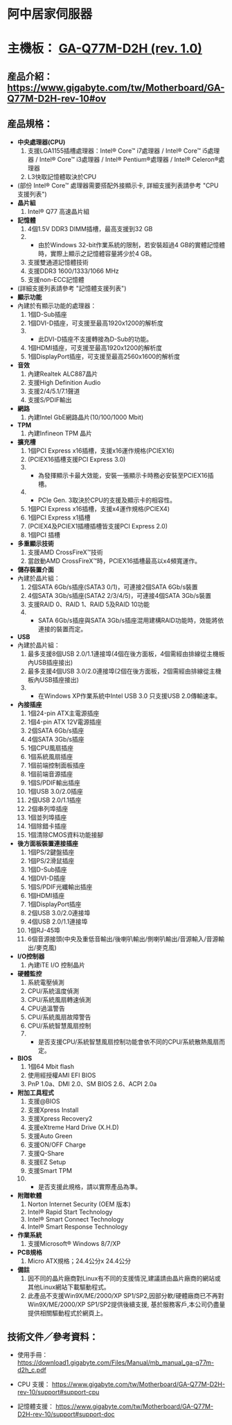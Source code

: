 # 阿中居家伺服器



# 主機板： [GA-Q77M-D2H (rev. 1.0)](https://www.gigabyte.com/tw/Motherboard/GA-Q77M-D2H-rev-10#ov)


## 産品介紹： https://www.gigabyte.com/tw/Motherboard/GA-Q77M-D2H-rev-10#ov


## 産品規格：


- **中央處理器(CPU)**
    1. 支援LGA1155插槽處理器：Intel® Core™ i7處理器 / Intel® Core™ i5處理器 / Intel® Core™ i3處理器 / Intel® Pentium®處理器 / Intel® Celeron®處理器
    2. L3快取記憶體取決於CPU
- (部份 Intel® Core™ 處理器需要搭配外接顯示卡, 詳細支援列表請參考 "CPU 支援列表")
- **晶片組**
    1. Intel® Q77 高速晶片組
- **記憶體**
    1. 4個1.5V DDR3 DIMM插槽，最高支援到32 GB
    2. * 由於Windows 32-bit作業系統的限制，若安裝超過4 GB的實體記憶體時，實際上顯示之記憶體容量將少於4 GB。
    3. 支援雙通道記憶體技術
    4. 支援DDR3 1600/1333/1066 MHz
    5. 支援non-ECC記憶體
- (詳細支援列表請參考 "記憶體支援列表")
- **顯示功能**
- 內建於有顯示功能的處理器：
    1. 1個D-Sub插座
    2. 1個DVI-D插座，可支援至最高1920x1200的解析度
    3. * 此DVI-D插座不支援轉接為D-Sub的功能。
    4. 1個HDMI插座，可支援至最高1920x1200的解析度
    5. 1個DisplayPort插座，可支援至最高2560x1600的解析度
- **音效**
    1. 內建Realtek ALC887晶片
    2. 支援High Definition Audio
    3. 支援2/4/5.1/7.1聲道
    4. 支援S/PDIF輸出
- **網路**
    1. 內建Intel GbE網路晶片(10/100/1000 Mbit)
- **TPM**
    1. 內建Infineon TPM 晶片
- **擴充槽**
    1. 1個PCI Express x16插槽，支援x16運作規格(PCIEX16)
    2. (PCIEX16插槽支援PCI Express 3.0)
    3. * 為發揮顯示卡最大效能，安裝一張顯示卡時務必安裝至PCIEX16插槽。
    4. * PCIe Gen. 3取決於CPU的支援及顯示卡的相容性。
    5. 1個PCI Express x16插槽，支援x4運作規格(PCIEX4)
    6. 1個PCI Express x1插槽
    7. (PCIEX4及PCIEX1插槽插槽皆支援PCI Express 2.0)
    8. 1個PCI 插槽
- **多重顯示技術**
    1. 支援AMD CrossFireX™技術
    2. 當啟動AMD CrossFireX™時，PCIEX16插槽最高以x4頻寬運作。
- **儲存裝置介面**
- 內建於晶片組：
    1. 2個SATA 6Gb/s插座(SATA3 0/1)，可連接2個SATA 6Gb/s裝置
    2. 4個SATA 3Gb/s插座(SATA2 2/3/4/5)，可連接4個SATA 3Gb/s裝置
    3. 支援RAID 0、RAID 1、RAID 5及RAID 10功能
    4. * SATA 6Gb/s插座與SATA 3Gb/s插座混用建構RAID功能時，效能將依連接的裝置而定。
- **USB**
- 內建於晶片組：
    1. 最多支援8個USB 2.0/1.1連接埠(4個在後方面板，4個需經由排線從主機板內USB插座接出)
    2. 最多支援4個USB 3.0/2.0連接埠(2個在後方面板，2個需經由排線從主機板內USB插座接出)
    3. * 在Windows XP作業系統中Intel USB 3.0 只支援USB 2.0傳輸速率。
- **內接插座**
    1. 1個24-pin ATX主電源插座
    2. 1個4-pin ATX 12V電源插座
    3. 2個SATA 6Gb/s插座
    4. 4個SATA 3Gb/s插座
    5. 1個CPU風扇插座
    6. 1個系統風扇插座
    7. 1個前端控制面板插座
    8. 1個前端音源插座
    9. 1個S/PDIF輸出插座
    10. 1個USB 3.0/2.0插座
    11. 2個USB 2.0/1.1插座
    12. 2個串列埠插座
    13. 1個並列埠插座
    14. 1個除錯卡插座
    15. 1個清除CMOS資料功能接腳
- **後方面板裝置連接插座**
    1. 1個PS/2鍵盤插座
    2. 1個PS/2滑鼠插座
    3. 1個D-Sub插座
    4. 1個DVI-D插座
    5. 1個S/PDIF光纖輸出插座
    6. 1個HDMI插座
    7. 1個DisplayPort插座
    8. 2個USB 3.0/2.0連接埠
    9. 4個USB 2.0/1.1連接埠
    10. 1個RJ-45埠
    11. 6個音源接頭(中央及重低音輸出/後喇叭輸出/側喇叭輸出/音源輸入/音源輸出/麥克風)
- **I/O控制器**
    1. 內建iTE I/O 控制晶片
- **硬體監控**
    1. 系統電壓偵測
    2. CPU/系統溫度偵測
    3. CPU/系統風扇轉速偵測
    4. CPU過溫警告
    5. CPU/系統風扇故障警告
    6. CPU/系統智慧風扇控制
    7. * 是否支援CPU/系統智慧風扇控制功能會依不同的CPU/系統散熱風扇而定。
- **BIOS**
    1. 1個64 Mbit flash
    2. 使用經授權AMI EFI BIOS
    3. PnP 1.0a、DMI 2.0、SM BIOS 2.6、ACPI 2.0a
- **附加工具程式**
    1. 支援@BIOS
    2. 支援Xpress Install
    3. 支援Xpress Recovery2
    4. 支援eXtreme Hard Drive (X.H.D)
    5. 支援Auto Green
    6. 支援ON/OFF Charge
    7. 支援Q-Share
    8. 支援EZ Setup
    9. 支援Smart TPM
    10. * 是否支援此規格，請以實際產品為準。
- **附贈軟體**
    1. Norton Internet Security (OEM 版本)
    2. Intel® Rapid Start Technology
    3. Intel® Smart Connect Technology
    4. Intel® Smart Response Technology
- **作業系統**
    1. 支援Microsoft® Windows 8/7/XP
- **PCB規格**
    1. Micro ATX規格；24.4公分x 24.4公分
- **備註**
    1. 因不同的晶片廠商對Linux有不同的支援情況,建議請由晶片廠商的網站或其他Linux網站下載驅動程式。
    2. 此產品不支援Win9X/ME/2000/XP SP1/SP2,因部分軟/硬體廠商已不再對Win9X/ME/2000/XP SP1/SP2提供後續支援, 基於服務客戶,本公司仍盡量提供相關驅動程式於網頁上。


## 技術文件／參考資料：


- 使用手冊： https://download1.gigabyte.com/Files/Manual/mb_manual_ga-q77m-d2h_c.pdf
    
- CPU 支援：  https://www.gigabyte.com/tw/Motherboard/GA-Q77M-D2H-rev-10/support#support-cpu
    
- 記憶體支援： https://www.gigabyte.com/tw/Motherboard/GA-Q77M-D2H-rev-10/support#support-doc


